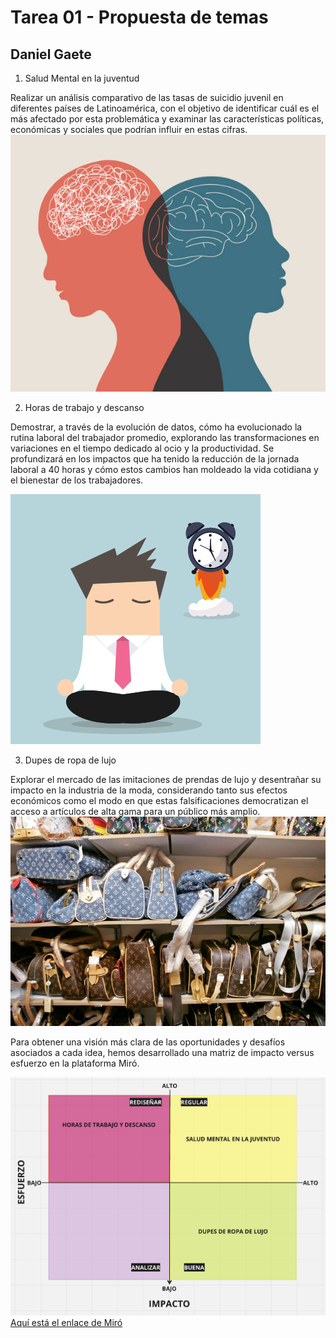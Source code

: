 # Tarea 01 - Propuesta de temas
## Daniel Gaete 



1. Salud Mental en la juventud

Realizar un análisis comparativo de las tasas de suicidio juvenil en diferentes países de Latinoamérica, con el objetivo de identificar cuál es el más afectado por esta problemática y examinar las características políticas, económicas y sociales que podrían influir en estas cifras.
![alt text](istockphoto-1294477039-612x612.jpg)

2. Horas de trabajo y descanso

Demostrar, a través de la evolución de datos, cómo ha evolucionado la rutina laboral del trabajador promedio, explorando las transformaciones en variaciones en el tiempo dedicado al ocio y la productividad. Se profundizará en los impactos que ha tenido la reducción de la jornada laboral a 40 horas y cómo estos cambios han moldeado la vida cotidiana y el bienestar de los trabajadores.

![alt text](Tarea01/Jornada-Laboral-y-Horas-Extraordinarias.fw_-1.png)

3. Dupes de ropa de lujo

Explorar el mercado de las imitaciones de prendas de lujo y desentrañar su impacto en la industria de la moda, considerando tanto sus efectos económicos como el modo en que estas falsificaciones democratizan el acceso a artículos de alta gama para un público más amplio.
![alt text](Tarea01/loffit-fraude-online-de-falsificaciones-de-productos-de-lujo-01.jpg)














Para obtener una visión más clara de las oportunidades y desafíos asociados a cada idea, hemos desarrollado una matriz de impacto versus esfuerzo en la plataforma Miró.

![Esto es una imagen](Tarea01/miro01gaete.png) 
[Aquí está el enlace de Miró](https://miro.com/app/board/uXjVKnFUQfU=/)

[def]: https://www.google.com/url?sa=i&url=https%3A%2F%2Fwww.istockphoto.com%2Fes%2Ffotos%2Fsalud-mental&psig=AOvVaw1g8WkFdt_7OJoerJV_M-Tt&ust=1724442028402000&source=images&cd=vfe&opi=89978449&ved=0CBEQjRxqFwoTCPCf96WtiYgDFQAAAAAdAAAAABAE